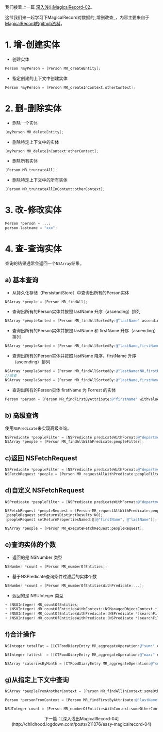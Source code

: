 我们接着上一篇 [深入浅出MagicalRecord-02](http://childhood.logdown.com/posts/209933/easy-magicalrecord-02)。

这节我们来一起学习下MagicalRecord对数据的_增删改查_，内容主要来自于 [MagicalRecord的github资料](https://github.com/magicalpanda/MagicalRecord/blob/develop/Docs/Fetching.md)。

# 1. 增-创建实体

-  创建实体
```objective-c 
Person *myPerson = [Person MR_createEntity];
```
-  指定创建的上下文中创建实体
```objective-c 
Person *myPerson = [Person MR_createInContext:otherContext];
```

# 2. 删-删除实体

-  删除一个实体
```objective-c 
[myPerson MR_deleteEntity];
```

-  删除特定上下文中的实体
```objective-c 
[myPerson MR_deleteInContext:otherContext];
```

-  删除所有实体
```objective-c 
[Person MR_truncateAll];
```

-  删除特定上下文中的所有实体
```objective-c 
[Person MR_truncateAllInContext:otherContext];
```
# 3. 改-修改实体

```objective-c
Person *person = ...;
person.lastname = "xxx";
```
# 4. 查-查询实体

查询的结果通常会返回一个`NSArray`结果。

## a) 基本查询

-  从持久化存储（PersistantStore）中查询出所有的Person实体
```objective-c 
NSArray *people = [Person MR_findAll];
```

-  查询出所有的Person实体并按照 lastName 升序（ascending）排列
```objective-c 
NSArray *peopleSorted = [Person MR_findAllSortedBy:@"lastName" ascending:YES];
```

-  查询出所有的Person实体并按照 lastName 和 firstName 升序（ascending）排列
```objective-c 
NSArray *peopleSorted = [Person MR_findAllSortedBy:@"lastName,firstName" ascending:YES];
```

-  查询出所有的Person实体并按照 lastName 降序，firstName 升序（ascending）排列
```objective-c 
NSArray *peopleSorted = [Person MR_findAllSortedBy:@"lastName:NO,firstName" ascending:YES];
//或者
NSArray *peopleSorted = [Person MR_findAllSortedBy:@"lastName,firstName:YES" ascending:NO];
```

-  查询出所有的Person实体 firstName 为 Forrest 的实体
```objective-c 
Person *person = [Person MR_findFirstByAttribute:@"firstName" withValue:@"Forrest"];
```

## b) 高级查询

使用`NSPredicate`来实现高级查询。

```objective-c 
NSPredicate *peopleFilter = [NSPredicate predicateWithFormat:@"department IN %@", @[dept1, dept2]];
NSArray *people = [Person MR_findAllWithPredicate:peopleFilter];
```
## c)返回 NSFetchRequest

```objective-c
NSPredicate *peopleFilter = [NSPredicate predicateWithFormat:@"department IN %@", departments];
NSFetchRequest *people = [Person MR_requestAllWithPredicate:peopleFilter];
```
## d)自定义 NSFetchRequest

```objective-c
NSPredicate *peopleFilter = [NSPredicate predicateWithFormat:@"department IN %@", departments];

NSFetchRequest *peopleRequest = [Person MR_requestAllWithPredicate:peopleFilter];
[peopleRequest setReturnsDistinctResults:NO];
[peopleRequest setReturnPropertiesNamed:@[@"firstName", @"lastName"]];

NSArray *people = [Person MR_executeFetchRequest:peopleRequest];
```
## e)查询实体的个数

-  返回的是 NSNumber 类型
```objective-c  
NSNumber *count = [Person MR_numberOfEntities];
```

-  基于NSPredicate查询条件过滤后的实体个数
```objective-c 
NSNumber *count = [Person MR_numberOfEntitiesWithPredicate:...];
```
-  返回的是 NSUInteger 类型

```objective-c 
+ (NSUInteger) MR_countOfEntities;
+ (NSUInteger) MR_countOfEntitiesWithContext:(NSManagedObjectContext *)context;
+ (NSUInteger) MR_countOfEntitiesWithPredicate:(NSPredicate *)searchFilter;
+ (NSUInteger) MR_countOfEntitiesWithPredicate:(NSPredicate *)searchFilter inContext:(NSManagedObjectContext *)
```

## f)合计操作

```objective-c
NSInteger totalFat = [[CTFoodDiaryEntry MR_aggregateOperation:@"sum:" onAttribute:@"fatCalories" withPredicate:predicate] integerValue];

NSInteger fattest  = [[CTFoodDiaryEntry MR_aggregateOperation:@"max:" onAttribute:@"fatCalories" withPredicate:predicate] integerValue];

NSArray *caloriesByMonth = [CTFoodDiaryEntry MR_aggregateOperation:@"sum:" onAttribute:@"fatCalories" withPredicate:predicate groupBy:@"month"];
```

## g)从指定上下文中查询

```objective-c
NSArray *peopleFromAnotherContext = [Person MR_findAllInContext:someOtherContext];

Person *personFromContext = [Person MR_findFirstByAttribute:@"lastName" withValue:@"Gump" inContext:someOtherContext];

NSUInteger count = [Person MR_numberOfEntitiesWithContext:someOtherContext];
```
<center>下一篇：[深入浅出MagicalRecord-04](http://childhood.logdown.com/posts/211076/easy-magicalrecord-04)</center>